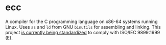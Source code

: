 # ecc
A compiler for the C programming language on x86-64 systems running Linux. Uses `as` and `ld` from GNU `binutils` for assembling and linking. This project [is currently being standardized](https://github.com/ajaxvp/ecc/issues/2) to comply with ISO/IEC 9899:1999 (E).
